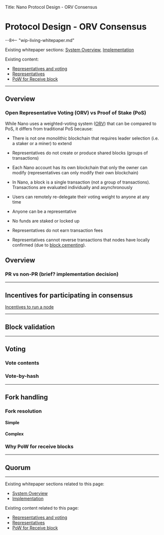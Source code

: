 Title: Nano Protocol Design - ORV Consensus

# Protocol Design - ORV Consensus

--8<-- "wip-living-whitepaper.md"

Existing whitepaper sections: [System Overview](/whitepaper/english/#system-overview), [Implementation](/whitepaper/english/#implementation)

Existing content:

* [Representatives and voting](/what-is-nano/overview/#representatives-and-voting)
* [Representatives](/integration-guides/the-basics/#representatives)
* [PoW for Receive block](https://github.com/nanocurrency/nano-node/issues/464#issuecomment-356467448)

---

## Overview

### Open Representative Voting (ORV) vs Proof of Stake (PoS)

While Nano uses a weighted-voting system ([ORV](/protocol-design#orv-consensus)) that can be compared to PoS, it differs from traditional PoS because:

- There is not one monolithic blockchain that requires leader selection (i.e. a staker or a miner) to extend

- Representatives do not create or produce shared blocks (groups of transactions)

- Each Nano account has its own blockchain that only the owner can modify (representatives can only modify their own blockchain)

- In Nano, a block is a single transaction (not a group of transactions). Transactions are evaluated individually and asynchronously

- Users can remotely re-delegate their voting weight to anyone at any time

- Anyone can be a representative

- No funds are staked or locked up

- Representatives do not earn transaction fees

- Representatives cannot reverse transactions that nodes have locally confirmed (due to [block cementing](/glossary#cementing)).

## Overview

### PR vs non-PR (brief? implementation decision)

---

## Incentives for participating in consensus
[Incentives to run a node](https://medium.com/nanocurrency/the-incentives-to-run-a-node-ccc3510c2562)

---

## Block validation

---

## Voting

### Vote contents

### Vote-by-hash

---

## Fork handling

### Fork resolution

#### Simple

#### Complex

### Why PoW for receive blocks

---

## Quorum

---

Existing whitepaper sections related to this page:

* [System Overview](/whitepaper/english/#system-overview)
* [Implementation](/whitepaper/english/#implementation)

Existing content related to this page:

* [Representatives and voting](/what-is-nano/overview/#representatives-and-voting)
* [Representatives](/integration-guides/the-basics/#representatives)
* [PoW for Receive block](https://github.com/nanocurrency/nano-node/issues/464#issuecomment-356467448)
